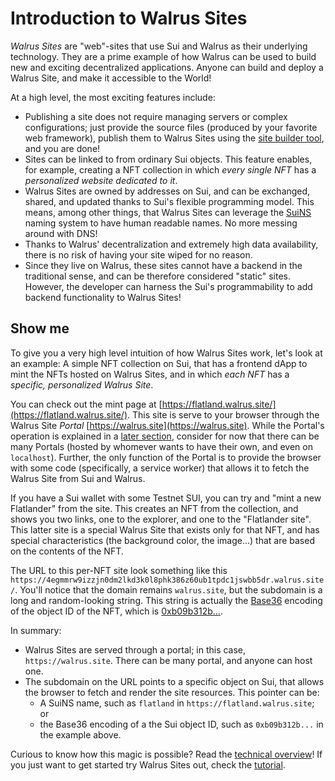 # Introduction to Walrus Sites

_Walrus Sites_ are "web"-sites that use Sui and Walrus as their underlying technology. They are a
prime example of how Walrus can be used to build new and exciting decentralized applications. Anyone
can build and deploy a Walrus Site, and make it accessible to the World!

At a high level, the most exciting features include:

- Publishing a site does not require managing servers or complex configurations; just provide the
  source files (produced by your favorite web framework), publish them to Walrus Sites using the
  [site builder tool](./site-builder.md), and you are done!
- Sites can be linked to from ordinary Sui objects. This feature enables, for example, creating a
  NFT collection in which _every single NFT_ has a _personalized website dedicated to it_.
- Walrus Sites are owned by addresses on Sui, and can be exchanged, shared, and updated thanks to
  Sui's flexible programming model. This means, among other things, that Walrus Sites can leverage
  the [SuiNS](https://suins.io/) naming system to have human readable names. No more messing around
  with DNS!
- Thanks to Walrus' decentralization and extremely high data availability, there is no risk of
  having your site wiped for no reason.
- Since they live on Walrus, these sites cannot have a backend in the traditional sense, and can be
  therefore considered "static" sites. However, the developer can harness the Sui's programmability
  to add backend functionality to Walrus Sites!

## Show me

To give you a very high level intuition of how Walrus Sites work, let's look at an example: A simple
NFT collection on Sui, that has a frontend dApp to mint the NFTs hosted on Walrus Sites, and in
which _each NFT_ has a _specific, personalized Walrus Site_.

You can check out the mint page at
[https://flatland.walrus.site/](https://flatland.walrus.site/). This site is serve to your browser
through the Walrus Site _Portal_ [https://walrus.site](https://walrus.site). While the Portal's
operation is explained in a [later section](./portal.md), consider for now that there
can be many Portals (hosted by whomever wants to have their own, and even on `localhost`). Further,
the only function of the Portal is to provide the browser with some code (specifically, a service
worker) that allows it to fetch the Walrus Site from Sui and Walrus.

If you have a Sui wallet with some Testnet SUI, you can try and "mint a new Flatlander" from the
site. This creates an NFT from the collection, and shows you two links, one to the explorer, and one
to the "Flatlander site". This latter site is a special Walrus Site that exists only for that NFT,
and has special characteristics (the background color, the image...) that are based on the contents
of the NFT.

The URL to this per-NFT site look something like this
`https://4egmmrw9izzjn0dm2lkd3k0l8phk386z60ub1tpdc1jswbb5dr.walrus.site/`.  You'll notice that the
domain remains `walrus.site`, but the subdomain is a long and random-looking string.  This string is
actually the [Base36](https://en.wikipedia.org/wiki/Base36) encoding of the object ID of the NFT,
which is
[0xb09b312b...](https://suiscan.xyz/testnet/object/0xb09b312b28049467dd6173b6cebb60ed5fe3046883e248632bf9fb20b7dbdaff).

In summary:

- Walrus Sites are served through a portal; in this case, `https://walrus.site`. There can be many
  portal, and anyone can host one.
- The subdomain on the URL points to a specific object on Sui, that allows the browser to fetch and
  render the site resources. This pointer can be:
  - A SuiNS name, such as `flatland` in `https://flatland.walrus.site`; or
  - the Base36 encoding of a the Sui object ID, such as `0xb09b312b...` in the example above.

Curious to know how this magic is possible? Read the [technical
overview](./overview.md)! If you just want to get started try Walrus Sites out, check the
[tutorial](./tutorial.md).
